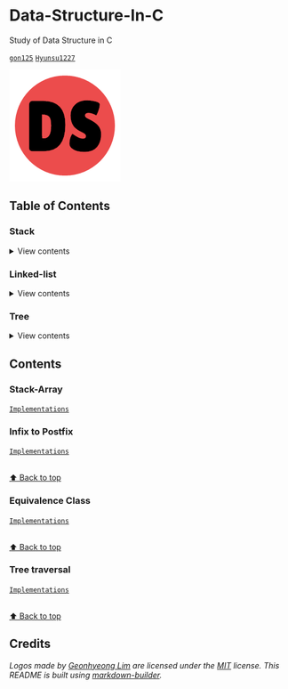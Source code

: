 # Data-Structure-In-C
Study of Data Structure in C

[`gon125`](https://github.com/gon125) [`Hyunsu1227`](https://github.com/Hyunsu1227)

[![Logo](/logo.png)](https://github.com/gon125/Data-Structure-In-C/)

## Table of Contents

### Stack

<details>
<summary>View contents</summary>

* [`Stack-Array`](#stack-array)
* [`Infix to Postfix`](#infix-to-postfix)

</details>

### Linked-list

<details>
<summary>View contents</summary>

* [`Equivalence Class`](#equivalence-class)

</details>

### Tree

<details>
<summary>View contents</summary>

* [`Tree traversal`](#tree-traversal)

</details>

## Contents

### Stack-Array
[`Implementations`](https://github.com/gon125/Data-Structure-In-C/tree/master/source/stack/stack-array)

### Infix to Postfix
[`Implementations`](https://github.com/gon125/Data-Structure-In-C/tree/master/source/stack/infix_to_postfix)

<br>[⬆ Back to top](#Table-of-contents)

### Equivalence Class
[`Implementations`](https://github.com/gon125/Data-Structure-In-C/tree/master/source/linked-list/equivalence-class)

<br>[⬆ Back to top](#Table-of-contents)

### Tree traversal
[`Implementations`](https://github.com/gon125/Data-Structure-In-C/tree/master/source/tree/binary-tree-traversal)

<br>[⬆ Back to top](#Table-of-contents)

## Credits

*Logos made by [Geonhyeong Lim](https://github.com/gon125) are licensed under the [MIT](https://opensource.org/licenses/MIT) license.*
*This README is built using [markdown-builder](https://github.com/30-seconds/markdown-builder).*
